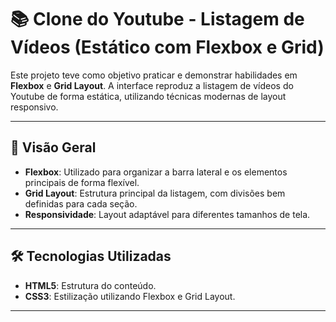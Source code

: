 # 📚 Clone do Youtube - Listagem de Vídeos (Estático com Flexbox e Grid)

Este projeto teve como objetivo praticar e demonstrar habilidades em **Flexbox** e **Grid Layout**. 
A interface reproduz a listagem de vídeos do Youtube de forma estática, utilizando técnicas modernas de layout responsivo.

---

## 🚀 Visão Geral

- **Flexbox**: Utilizado para organizar a barra lateral e os elementos principais de forma flexível.
- **Grid Layout**: Estrutura principal da listagem, com divisões bem definidas para cada seção.
- **Responsividade**: Layout adaptável para diferentes tamanhos de tela.

---

## 🛠️ Tecnologias Utilizadas

- **HTML5**: Estrutura do conteúdo.
- **CSS3**: Estilização utilizando Flexbox e Grid Layout.

---
